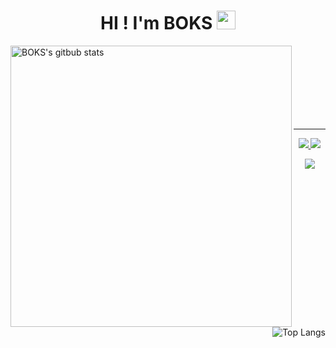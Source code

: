 <h1 align="center">HI ! I'm BOKS
<img src="https://github.com/souvikguria98/souvikguria98/blob/master/Hi.gif" width="30">
</h1>

<div>
<img align="left" alt="BOKS's gitbub stats" src="https://github-readme-stats.vercel.app/api?username=Nam-Ki-Bok&hide=stars,&show_icons=true&hide_border=true" width="450">
<img align="right" alt="Top Langs" src="https://github-readme-stats.vercel.app/api/top-langs/?username=Nam-Ki-Bok&langs_count=6&hide_border=true&layout=compact&exclude_repo=nam-ki-bok.github.io,Awesome-Profile-README-templates">
</div>

<br><br><br><br><br><br><br>

---

<p align="center">
  
<a href="https://hits.seeyoufarm.com">
  <img src="https://hits.seeyoufarm.com/api/count/incr/badge.svg?url=https%3A%2F%2Fgithub.com%2FNam-Ki-Bok&count_bg=%2379C83D&title_bg=%23555555&icon=&icon_color=%23E7E7E7&title=hits&edge_flat=false">
  
<a href="https://solved.ac/nkb7714">
  <img src="http://mazassumnida.wtf/api/mini/generate_badge?boj=nkb7714">
</p>

<p align="center">
<a href="https://nam-ki-bok.github.io/">
  <img src="http://img.shields.io/badge/blog-black?&logo=github">
</p>
